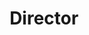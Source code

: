 ---
layout: post
weight: 100
name: Athanasios Kritharis
title: Director
img: /assets/images/members/thanos.jpg
email: director@ubcenvision.com
biography: >
  Athanasios (Thanos) Kritharis is a 4th year student in Biological & Chemical Engineering. After 3 years of leading the Chem-E-Car Engineering design team and growing it into the multi-project group, Envision. He decided to step-down in his final year of studies to co-found Innovation Onboard. IOB was inspired by his experiences with competitions at UBC such as Hatching Health and Life Sciences Entrepreneurship and in the Lean Launch Pad Program. Thanos strongly believes in the ability of students to make a difference in the world and is committed to empowering them to make these changes.
linkedin: https://www.linkedin.com/in/athanasios-kritharis-180693a5
---